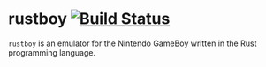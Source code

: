 # rustboy [![Build Status](https://app.travis-ci.com/reima/rustboy.svg?branch=master)](https://app.travis-ci.com/github/reima/rustboy)

`rustboy` is an emulator for the Nintendo GameBoy written in the Rust programming language.
